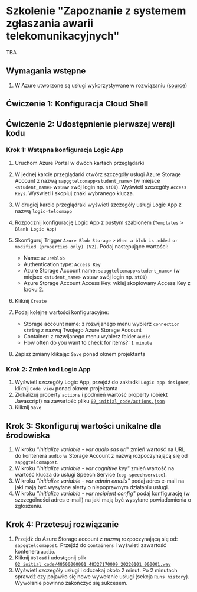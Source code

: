 # Szkolenie "Zapoznanie z systemem zgłaszania awarii telekomunikacyjnych"

TBA

## Wymagania wstępne

1. W Azure utworzone są usługi wykorzystywane w rozwiązaniu ([source](./00_init/))

## Ćwiczenie 1: Konfiguracja Cloud Shell

## Ćwiczenie 2: Udostępnienie pierwszej wersji kodu

### Krok 1: Wstępna konfiguracja Logic App

1. Uruchom Azure Portal w dwóch kartach przeglądarki
1. W jednej karcie przeglądarki otwórz szczegóły usługi Azure Storage Account z nazwą `sapggtelcomapp<student_name>` (w miejsce `<student_name>` wstaw swój login np. `st01`). Wyświetl szczegóły `Access Keys`. Wyświetl i skopiuj znaki wybranego klucza.
1. W drugiej karcie przeglądraki wyświetl szczegóły usługi Logic App z nazwą `logic-telcomapp`
1. Rozpocznij konfigurację Logic App z pustym szablonem (`Templates` > `Blank Logic App`)
1. Skonfiguruj Trigger `Azure Blob Storage` > `When a blob is added or modified (properties only) (V2)`. Podaj następujące wartości:

    - Name: `azureblob`
    - Authentication type: `Access Key`
    - Azure Storage Account name: `sapggtelcomapp<student_name>` (w miejsce `<student_name>` wstaw swój login np. `st01`)
    - Azure Storage Account Access Key: wklej skopiowany Access Key z kroku 2.

1. Kliknij `Create`
1. Podaj kolejne wartości konfiguracyjne:

    - Storage account name: z rozwijanego menu wybierz `connection string` z nazwą Twojego Azure Storage Account
    - Container: z rozwijanego menu wybierz folder `audio`
    - How often do you want to check for items?: `1 minute`

1. Zapisz zmiany klikając `Save` ponad oknem projektanta

### Krok 2: Zmień kod Logic App

1. Wyświetl szczegóły Logic App, przejdź do zakładki `Logic app designer`, kliknij `Code view` ponad oknem projektanta
1. Zlokalizuj property `actions` i podmień wartość property (obiekt Javascript) na zawartość pliku [`02_initial_code/actions.json`](./02_initial_code/actions.json)
1. Kliknij `Save`

## Krok 3: Skonfiguruj wartości unikalne dla środowiska

1. W kroku _"Initialize variable - var audio sas url"_ zmień wartość na URL do kontenera `audio` w Storage Account z nazwą rozpoczynającą się od `sapggtelcomappst`.
1. W kroku _"Initialize variable - var cognitive key"_ zmień wartość na wartość klucza do usługi Speech Service (`cog-speechservice`).
1. W kroku _"Initialize variable - var admin emails"_ podaj adres e-mail na jaki mają być wysyłane alerty o niepoprawnym działaniu usługi.
1. W kroku _"Initialize variable - var recipient config"_ podaj konfigurację (w szczególności adres e-mail) na jaki mają być wysyłane powiadomienia o zgłoszeniu.

## Krok 4: Przetesuj rozwiązanie

1. Przejdź do Azure Storage account z nazwą rozpoczynającą się od: `sapggtelcomappst`. Przejdź do `Containers` i wyświetl zawartość kontenera `audio`.
1. Kliknij `Upload` i udostępnij plik [`02_initial_code/48500000001_48327170009_20220101_000001.wav`](./02_initial_code/48500000001_48327170009_20220101_000001.wav)
1. Wyświetl szczegóły usługi i odczekaj około 2 minut. Po 2 minutach sprawdź czy pojawiło się nowe wywołanie usługi (sekcja `Runs history`). Wywołanie powinno zakończyć się sukcesem.